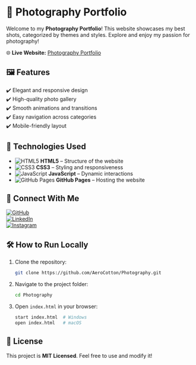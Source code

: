# 📸 Photography Portfolio

Welcome to my **Photography Portfolio**! This website showcases my best shots, categorized by themes and styles. Explore and enjoy my passion for photography!

🌐 **Live Website:** [Photography Portfolio](https://aerocotton.github.io/Photography/)

## 🖼️ Features

✔️ Elegant and responsive design  
✔️ High-quality photo gallery  
✔️ Smooth animations and transitions  
✔️ Easy navigation across categories  
✔️ Mobile-friendly layout  

## 🚀 Technologies Used

- ![HTML5](https://img.shields.io/badge/HTML5-%23E34F26.svg?style=for-the-badge&logo=html5&logoColor=white) **HTML5** – Structure of the website  
- ![CSS3](https://img.shields.io/badge/CSS3-%231572B6.svg?style=for-the-badge&logo=css3&logoColor=white) **CSS3** – Styling and responsiveness  
- ![JavaScript](https://img.shields.io/badge/JavaScript-%23F7DF1E.svg?style=for-the-badge&logo=javascript&logoColor=black) **JavaScript** – Dynamic interactions  
- ![GitHub Pages](https://img.shields.io/badge/GitHub_Pages-%2324292E.svg?style=for-the-badge&logo=github&logoColor=white) **GitHub Pages** – Hosting the website  

## 🔗 Connect With Me

[![GitHub](https://img.shields.io/badge/GitHub-%23181717.svg?style=for-the-badge&logo=github&logoColor=white)](https://github.com/AeroCotton)  
[![LinkedIn](https://img.shields.io/badge/LinkedIn-%230077B5.svg?style=for-the-badge&logo=linkedin&logoColor=white)](https://www.linkedin.com/in/YOUR-PROFILE)  
[![Instagram](https://img.shields.io/badge/Instagram-%23E4405F.svg?style=for-the-badge&logo=instagram&logoColor=white)](https://www.instagram.com/YOUR-INSTAGRAM)  

## 🛠️ How to Run Locally

1. Clone the repository:
   ```bash
   git clone https://github.com/AeroCotton/Photography.git
   ```
2. Navigate to the project folder:
   ```bash
   cd Photography
   ```
3. Open `index.html` in your browser:
   ```bash
   start index.html  # Windows
   open index.html   # macOS
   ```

## 📜 License

This project is **MIT Licensed**. Feel free to use and modify it!
